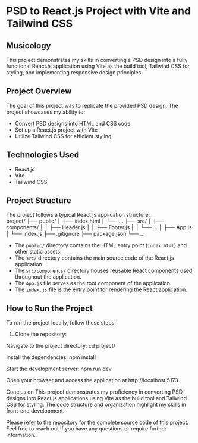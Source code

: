 # PSD to React.js Project with Vite and Tailwind CSS

## Musicology

This project demonstrates my skills in converting a PSD design into a fully functional React.js application using Vite as the build tool, Tailwind CSS for styling, and implementing responsive design principles.

## Project Overview

The goal of this project was to replicate the provided PSD design. The project showcases my ability to:

- Convert PSD designs into HTML and CSS code
- Set up a React.js project with Vite
- Utilize Tailwind CSS for efficient styling

## Technologies Used

- React.js
- Vite
- Tailwind CSS

## Project Structure

The project follows a typical React.js application structure:  
project/
├── public/
│ ├── index.html
│ └── ...
├── src/
│ ├── components/
│ │ ├── Header.js
│ │ ├── Footer.js
│ │ └── ...
│ ├── App.js
│ └── index.js
├── .gitignore
├── package.json
└── ...  


- The `public/` directory contains the HTML entry point (`index.html`) and other static assets.
- The `src/` directory contains the main source code of the React.js application.
- The `src/components/` directory houses reusable React components used throughout the application.
- The `App.js` file serves as the root component of the application.
- The `index.js` file is the entry point for rendering the React application.

## How to Run the Project

To run the project locally, follow these steps:

1. Clone the repository:

Navigate to the project directory:
cd project/  

Install the dependencies:
npm install  

Start the development server:
npm run dev  

Open your browser and access the application at http://localhost:5173.

Conclusion
This project demonstrates my proficiency in converting PSD designs into React.js applications using Vite as the build tool and Tailwind CSS for styling. The code structure and organization highlight my skills in front-end development.

Please refer to the repository for the complete source code of this project. Feel free to reach out if you have any questions or require further information.
